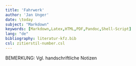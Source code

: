 ```yaml
---
title: 'Fahrwerk'
author: 'Jan Unger'
date: \today
subject: "Markdown"
keywords: [Markdown,Latex,HTML,PDF,Pandoc,Shell-Script]
lang: "de"
bibliography: literatur-kfz.bib 
csl: zitierstil-number.csl
---
```

<!--------------------------------------------------+
ju 25-12-22 Fahrwerk
+--------------------------------------------------->

BEMERKUNG: Vgl. handschriftliche Notizen